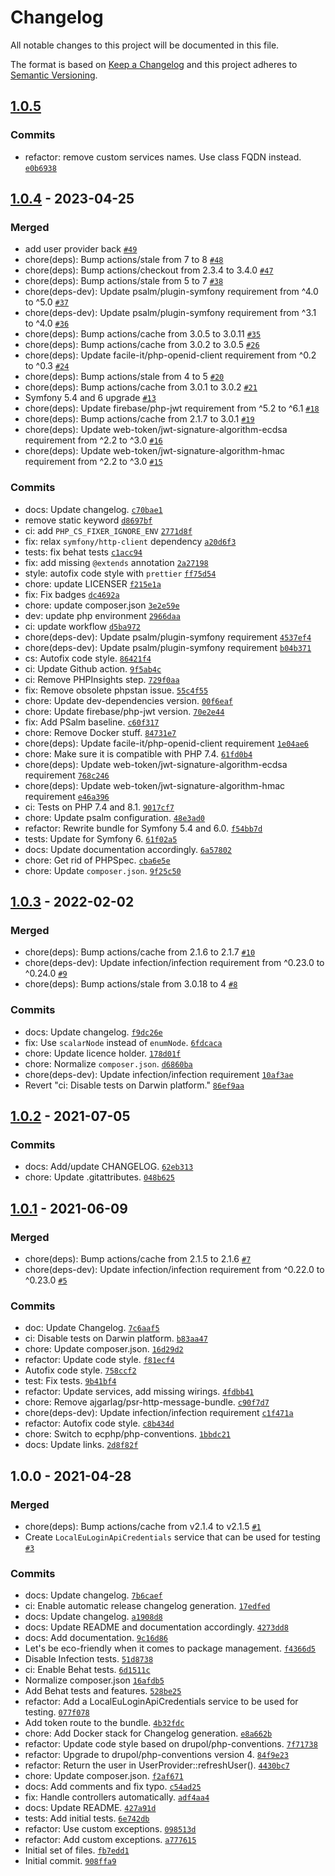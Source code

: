 # Changelog

All notable changes to this project will be documented in this file.

The format is based on [Keep a Changelog](https://keepachangelog.com/en/1.0.0/)
and this project adheres to [Semantic Versioning](https://semver.org/spec/v2.0.0.html).

## [1.0.5](https://github.com/ecphp/eu-login-api-authentication-bundle/compare/1.0.4...1.0.5)

### Commits

- refactor: remove custom services names. Use class FQDN instead. [`e0b6938`](https://github.com/ecphp/eu-login-api-authentication-bundle/commit/e0b69388e7536d997816951718f7b3c1267fb1ec)

## [1.0.4](https://github.com/ecphp/eu-login-api-authentication-bundle/compare/1.0.3...1.0.4) - 2023-04-25

### Merged

- add user provider back [`#49`](https://github.com/ecphp/eu-login-api-authentication-bundle/pull/49)
- chore(deps): Bump actions/stale from 7 to 8 [`#48`](https://github.com/ecphp/eu-login-api-authentication-bundle/pull/48)
- chore(deps): Bump actions/checkout from 2.3.4 to 3.4.0 [`#47`](https://github.com/ecphp/eu-login-api-authentication-bundle/pull/47)
- chore(deps): Bump actions/stale from 5 to 7 [`#38`](https://github.com/ecphp/eu-login-api-authentication-bundle/pull/38)
- chore(deps-dev): Update psalm/plugin-symfony requirement from ^4.0 to ^5.0 [`#37`](https://github.com/ecphp/eu-login-api-authentication-bundle/pull/37)
- chore(deps-dev): Update psalm/plugin-symfony requirement from ^3.1 to ^4.0 [`#36`](https://github.com/ecphp/eu-login-api-authentication-bundle/pull/36)
- chore(deps): Bump actions/cache from 3.0.5 to 3.0.11 [`#35`](https://github.com/ecphp/eu-login-api-authentication-bundle/pull/35)
- chore(deps): Bump actions/cache from 3.0.2 to 3.0.5 [`#26`](https://github.com/ecphp/eu-login-api-authentication-bundle/pull/26)
- chore(deps): Update facile-it/php-openid-client requirement from ^0.2 to ^0.3 [`#24`](https://github.com/ecphp/eu-login-api-authentication-bundle/pull/24)
- chore(deps): Bump actions/stale from 4 to 5 [`#20`](https://github.com/ecphp/eu-login-api-authentication-bundle/pull/20)
- chore(deps): Bump actions/cache from 3.0.1 to 3.0.2 [`#21`](https://github.com/ecphp/eu-login-api-authentication-bundle/pull/21)
- Symfony 5.4 and 6 upgrade [`#13`](https://github.com/ecphp/eu-login-api-authentication-bundle/pull/13)
- chore(deps): Update firebase/php-jwt requirement from ^5.2 to ^6.1 [`#18`](https://github.com/ecphp/eu-login-api-authentication-bundle/pull/18)
- chore(deps): Bump actions/cache from 2.1.7 to 3.0.1 [`#19`](https://github.com/ecphp/eu-login-api-authentication-bundle/pull/19)
- chore(deps): Update web-token/jwt-signature-algorithm-ecdsa requirement from ^2.2 to ^3.0 [`#16`](https://github.com/ecphp/eu-login-api-authentication-bundle/pull/16)
- chore(deps): Update web-token/jwt-signature-algorithm-hmac requirement from ^2.2 to ^3.0 [`#15`](https://github.com/ecphp/eu-login-api-authentication-bundle/pull/15)

### Commits

- docs: Update changelog. [`c70bae1`](https://github.com/ecphp/eu-login-api-authentication-bundle/commit/c70bae105185bfcb3e0eebc936da75da7ed5f6d0)
- remove static keyword [`d8697bf`](https://github.com/ecphp/eu-login-api-authentication-bundle/commit/d8697bfbb976a8e0d638c6b99ea2bc0c401e07af)
- ci: add `PHP_CS_FIXER_IGNORE_ENV` [`2771d8f`](https://github.com/ecphp/eu-login-api-authentication-bundle/commit/2771d8f334f8d1be6c4fbf181c855b0c8809bf01)
- fix: relax `symfony/http-client` dependency [`a20d6f3`](https://github.com/ecphp/eu-login-api-authentication-bundle/commit/a20d6f3373ce41f4b330e05c34fe997ca3e493dd)
- tests: fix behat tests [`c1acc94`](https://github.com/ecphp/eu-login-api-authentication-bundle/commit/c1acc94be1e0f2e94d1c08869599714afc024027)
- fix: add missing `@extends` annotation [`2a27198`](https://github.com/ecphp/eu-login-api-authentication-bundle/commit/2a271980b6e1ffc5f34e6d3afd8c8cb44802f36f)
- style: autofix code style with `prettier` [`ff75d54`](https://github.com/ecphp/eu-login-api-authentication-bundle/commit/ff75d547413aaf2a04668049f569f1aa4d0eeb35)
- chore: update LICENSER [`f215e1a`](https://github.com/ecphp/eu-login-api-authentication-bundle/commit/f215e1abcc15c34b10406c0a7aad5c2ab2a8c69d)
- fix: Fix badges [`dc4692a`](https://github.com/ecphp/eu-login-api-authentication-bundle/commit/dc4692a69499bc4731cbaf9e20f7f4dcfb3a4942)
- chore: update composer.json [`3e2e59e`](https://github.com/ecphp/eu-login-api-authentication-bundle/commit/3e2e59e5b24e7dd8c091b8f969bbee07fbcb3e4b)
- dev: update php environment [`2966daa`](https://github.com/ecphp/eu-login-api-authentication-bundle/commit/2966daab4eed1e5db0c4e6e79aae880ac92ac507)
- ci: update workflow [`d5ba972`](https://github.com/ecphp/eu-login-api-authentication-bundle/commit/d5ba972b43f418a48530129e14f5da907ed7618c)
- chore(deps-dev): Update psalm/plugin-symfony requirement [`4537ef4`](https://github.com/ecphp/eu-login-api-authentication-bundle/commit/4537ef4d758e354c38d52224edd3a39485af7559)
- chore(deps-dev): Update psalm/plugin-symfony requirement [`b04b371`](https://github.com/ecphp/eu-login-api-authentication-bundle/commit/b04b3712530000ecaba1d5bfcf6aabbbbb88ec81)
- cs: Autofix code style. [`86421f4`](https://github.com/ecphp/eu-login-api-authentication-bundle/commit/86421f4cad0bafb831b05c32fbb61a9bd27b7fbe)
- ci: Update Github action. [`9f5ab4c`](https://github.com/ecphp/eu-login-api-authentication-bundle/commit/9f5ab4c771a5a191403c02a2ed4798838f7e36cc)
- ci: Remove PHPInsights step. [`729f0aa`](https://github.com/ecphp/eu-login-api-authentication-bundle/commit/729f0aa6ad1c9fd546971a8bfef14d3c88bfa2b0)
- fix: Remove obsolete phpstan issue. [`55c4f55`](https://github.com/ecphp/eu-login-api-authentication-bundle/commit/55c4f55c24048aa930305bc39c052cbc7ca44610)
- chore: Update dev-dependencies version. [`00f6eaf`](https://github.com/ecphp/eu-login-api-authentication-bundle/commit/00f6eaf7fd17ba5466ecb3c326a7fcaadc607620)
- chore: Update firebase/php-jwt version. [`70e2e44`](https://github.com/ecphp/eu-login-api-authentication-bundle/commit/70e2e44675445bc2934265b1619e5f098fe4a1f7)
- fix: Add PSalm baseline. [`c60f317`](https://github.com/ecphp/eu-login-api-authentication-bundle/commit/c60f31742d62305eabf1d21cec68c57f8a5020d6)
- chore: Remove Docker stuff. [`84731e7`](https://github.com/ecphp/eu-login-api-authentication-bundle/commit/84731e7f5275aacc50d901190aa7b6edaf77007e)
- chore(deps): Update facile-it/php-openid-client requirement [`1e04ae6`](https://github.com/ecphp/eu-login-api-authentication-bundle/commit/1e04ae6f5941e896599fb25893d078933ac5ffb6)
- chore: Make sure it is compatible with PHP 7.4. [`61fd0b4`](https://github.com/ecphp/eu-login-api-authentication-bundle/commit/61fd0b4c3feff1779488f27d7b3ffc901df427e5)
- chore(deps): Update web-token/jwt-signature-algorithm-ecdsa requirement [`768c246`](https://github.com/ecphp/eu-login-api-authentication-bundle/commit/768c246936586e8662f1595b93e2a8684ecd77df)
- chore(deps): Update web-token/jwt-signature-algorithm-hmac requirement [`e46a396`](https://github.com/ecphp/eu-login-api-authentication-bundle/commit/e46a3963edae7f902b4db42508377350d866c822)
- ci: Tests on PHP 7.4 and 8.1. [`9017cf7`](https://github.com/ecphp/eu-login-api-authentication-bundle/commit/9017cf7210ffe7d36103c4253c369cd411fe7233)
- chore: Update psalm configuration. [`48e3ad0`](https://github.com/ecphp/eu-login-api-authentication-bundle/commit/48e3ad09b2ad9a0a3ecc7a34cb460e0af5d548e1)
- refactor: Rewrite bundle for Symfony 5.4 and 6.0. [`f54bb7d`](https://github.com/ecphp/eu-login-api-authentication-bundle/commit/f54bb7de806606164b3f5b1e2c786484fa367526)
- tests: Update for Symfony 6. [`61f02a5`](https://github.com/ecphp/eu-login-api-authentication-bundle/commit/61f02a5f4f818019a5c9382096cccb4c6114c3ec)
- docs: Update documentation accordingly. [`6a57802`](https://github.com/ecphp/eu-login-api-authentication-bundle/commit/6a57802702f9dd8a77970ac0eaf77da36d17297d)
- chore: Get rid of PHPSpec. [`cba6e5e`](https://github.com/ecphp/eu-login-api-authentication-bundle/commit/cba6e5e453fd08213b0d085a4e962b8b2f74e2ac)
- chore: Update `composer.json`. [`9f25c50`](https://github.com/ecphp/eu-login-api-authentication-bundle/commit/9f25c50dcb7a4863cbd0c190e4ea5c9ad5975afa)

## [1.0.3](https://github.com/ecphp/eu-login-api-authentication-bundle/compare/1.0.2...1.0.3) - 2022-02-02

### Merged

- chore(deps): Bump actions/cache from 2.1.6 to 2.1.7 [`#10`](https://github.com/ecphp/eu-login-api-authentication-bundle/pull/10)
- chore(deps-dev): Update infection/infection requirement from ^0.23.0 to ^0.24.0 [`#9`](https://github.com/ecphp/eu-login-api-authentication-bundle/pull/9)
- chore(deps): Bump actions/stale from 3.0.18 to 4 [`#8`](https://github.com/ecphp/eu-login-api-authentication-bundle/pull/8)

### Commits

- docs: Update changelog. [`f9dc26e`](https://github.com/ecphp/eu-login-api-authentication-bundle/commit/f9dc26e043966ac30b1aa484b6d0c37f062d3e95)
- fix: Use `scalarNode` instead of `enumNode`. [`6fdcaca`](https://github.com/ecphp/eu-login-api-authentication-bundle/commit/6fdcaca485df4f1e12a763143c3044025fab7d73)
- chore: Update licence holder. [`178d01f`](https://github.com/ecphp/eu-login-api-authentication-bundle/commit/178d01f8369bddfcf5632a55e83a70daed7d713c)
- chore: Normalize `composer.json`. [`d6860ba`](https://github.com/ecphp/eu-login-api-authentication-bundle/commit/d6860bac3d3e5ae1124b60b0552a15d040d9ad89)
- chore(deps-dev): Update infection/infection requirement [`10af3ae`](https://github.com/ecphp/eu-login-api-authentication-bundle/commit/10af3ae6b681d83399a2b1816c402fc21234a5f6)
- Revert "ci: Disable tests on Darwin platform." [`86ef9aa`](https://github.com/ecphp/eu-login-api-authentication-bundle/commit/86ef9aa273ae436d28b669b862ce9492e64a872f)

## [1.0.2](https://github.com/ecphp/eu-login-api-authentication-bundle/compare/1.0.1...1.0.2) - 2021-07-05

### Commits

- docs: Add/update CHANGELOG. [`62eb313`](https://github.com/ecphp/eu-login-api-authentication-bundle/commit/62eb313a7e2c865887033e9874d8520766783bc3)
- chore: Update .gitattributes. [`048b625`](https://github.com/ecphp/eu-login-api-authentication-bundle/commit/048b6250b8375db42facff411bdf334b25f9c4f6)

## [1.0.1](https://github.com/ecphp/eu-login-api-authentication-bundle/compare/1.0.0...1.0.1) - 2021-06-09

### Merged

- chore(deps): Bump actions/cache from 2.1.5 to 2.1.6 [`#7`](https://github.com/ecphp/eu-login-api-authentication-bundle/pull/7)
- chore(deps-dev): Update infection/infection requirement from ^0.22.0 to ^0.23.0 [`#5`](https://github.com/ecphp/eu-login-api-authentication-bundle/pull/5)

### Commits

- doc: Update Changelog. [`7c6aaf5`](https://github.com/ecphp/eu-login-api-authentication-bundle/commit/7c6aaf5e81f839692b0f153fdf595fe1a653580a)
- ci: Disable tests on Darwin platform. [`b83aa47`](https://github.com/ecphp/eu-login-api-authentication-bundle/commit/b83aa477bebe7e4293246e19c8a3dca54af092a4)
- chore: Update composer.json. [`16d29d2`](https://github.com/ecphp/eu-login-api-authentication-bundle/commit/16d29d2db65568c5a9e3ed8c9d3c3f23f79dcf8a)
- refactor: Update code style. [`f81ecf4`](https://github.com/ecphp/eu-login-api-authentication-bundle/commit/f81ecf4a6e4368064d7df5d81ad685a42184197b)
- Autofix code style. [`758ccf2`](https://github.com/ecphp/eu-login-api-authentication-bundle/commit/758ccf2eaa6d34896ac8587afa9aa5bca1b9679a)
- test: Fix tests. [`9b41bf4`](https://github.com/ecphp/eu-login-api-authentication-bundle/commit/9b41bf48aa3909b5c51e45e3b32101de93085ab7)
- refactor: Update services, add missing wirings. [`4fdbb41`](https://github.com/ecphp/eu-login-api-authentication-bundle/commit/4fdbb415ad1e67cffbcff66a785482f576d99f6b)
- chore: Remove ajgarlag/psr-http-message-bundle. [`c90f7d7`](https://github.com/ecphp/eu-login-api-authentication-bundle/commit/c90f7d75db5370599847d262d220894ec575e62e)
- chore(deps-dev): Update infection/infection requirement [`c1f471a`](https://github.com/ecphp/eu-login-api-authentication-bundle/commit/c1f471af3c6e92efd934287916fbf3a6aae9cae5)
- refactor: Autofix code style. [`c8b434d`](https://github.com/ecphp/eu-login-api-authentication-bundle/commit/c8b434dcdcde6756df5b0b73218e77d322e8f954)
- chore: Switch to ecphp/php-conventions. [`1bbdc21`](https://github.com/ecphp/eu-login-api-authentication-bundle/commit/1bbdc216affa8177bd86ee40e06a72f7b89abd2e)
- docs: Update links. [`2d8f82f`](https://github.com/ecphp/eu-login-api-authentication-bundle/commit/2d8f82f2740c8afd60352544df9e94ec31d5c172)

## 1.0.0 - 2021-04-28

### Merged

- chore(deps): Bump actions/cache from v2.1.4 to v2.1.5 [`#1`](https://github.com/ecphp/eu-login-api-authentication-bundle/pull/1)
- Create `LocalEuLoginApiCredentials` service that can be used for testing [`#3`](https://github.com/ecphp/eu-login-api-authentication-bundle/pull/3)

### Commits

- docs: Update changelog. [`7b6caef`](https://github.com/ecphp/eu-login-api-authentication-bundle/commit/7b6caefa14dbe7085de5714fb1465647d782d70c)
- ci: Enable automatic release changelog generation. [`17edfed`](https://github.com/ecphp/eu-login-api-authentication-bundle/commit/17edfedc7e47e47ba95e7d2da52933d2fb4cc092)
- docs: Update changelog. [`a1908d8`](https://github.com/ecphp/eu-login-api-authentication-bundle/commit/a1908d8bdfadb113921300c28a58524ffb27328e)
- docs: Update README and documentation accordingly. [`4273dd8`](https://github.com/ecphp/eu-login-api-authentication-bundle/commit/4273dd8f1c2dcf8efcde0ca77f0826d6a8f9e862)
- docs: Add documentation. [`9c16d86`](https://github.com/ecphp/eu-login-api-authentication-bundle/commit/9c16d8654a33ea80909b9c09da4c8abce50990a5)
- Let's be eco-friendly when it comes to package management. [`f4366d5`](https://github.com/ecphp/eu-login-api-authentication-bundle/commit/f4366d55ab6a9f1311d129ba324cfb7e5fb1710c)
- Disable Infection tests. [`51d8738`](https://github.com/ecphp/eu-login-api-authentication-bundle/commit/51d873877e2f508dd6770059086a2370be017b89)
- ci: Enable Behat tests. [`6d1511c`](https://github.com/ecphp/eu-login-api-authentication-bundle/commit/6d1511c5fee4d6e3aef246a6c12d37acd53bc86d)
- Normalize composer.json [`16afdb5`](https://github.com/ecphp/eu-login-api-authentication-bundle/commit/16afdb525e967e3c094d7d43068cbb78a777ebbb)
- Add Behat tests and features. [`528be25`](https://github.com/ecphp/eu-login-api-authentication-bundle/commit/528be25bc1f7ededba6db20f3546c9740b8f65af)
- refactor: Add a LocalEuLoginApiCredentials service to be used for testing. [`077f078`](https://github.com/ecphp/eu-login-api-authentication-bundle/commit/077f0787b0f46b5ddab81a5fc1a2fef490118d54)
- Add token route to the bundle. [`4b32fdc`](https://github.com/ecphp/eu-login-api-authentication-bundle/commit/4b32fdc840bf93886be604a46ff34d6a13aca9c5)
- chore: Add Docker stack for Changelog generation. [`e8a662b`](https://github.com/ecphp/eu-login-api-authentication-bundle/commit/e8a662b922c51a4457bb4c687b10211f81c74f3e)
- refactor: Update code style based on drupol/php-conventions. [`7f71738`](https://github.com/ecphp/eu-login-api-authentication-bundle/commit/7f71738065dba8be393b2eab2c420e028d4c3c01)
- refactor: Upgrade to drupol/php-conventions version 4. [`84f9e23`](https://github.com/ecphp/eu-login-api-authentication-bundle/commit/84f9e23ad76002493be6c1a258cf3bbeb02455e0)
- refactor: Return the user in UserProvider::refreshUser(). [`4430bc7`](https://github.com/ecphp/eu-login-api-authentication-bundle/commit/4430bc743d1f0e60cc2a263b91e4bcb9477dff27)
- chore: Update composer.json. [`f2af671`](https://github.com/ecphp/eu-login-api-authentication-bundle/commit/f2af671a31544c5be38ad215947aa5fd681de32d)
- docs: Add comments and fix typo. [`c54ad25`](https://github.com/ecphp/eu-login-api-authentication-bundle/commit/c54ad252b9489765ed3d40ee9640b14b93e296a4)
- fix: Handle controllers automatically. [`adf4aa4`](https://github.com/ecphp/eu-login-api-authentication-bundle/commit/adf4aa439f23adf8944ce2f9f4fb82839bf5db27)
- docs: Update README. [`427a91d`](https://github.com/ecphp/eu-login-api-authentication-bundle/commit/427a91db5f09e1c83e08eeb0a39f8ab47f5ea5a7)
- tests: Add initial tests. [`6e742db`](https://github.com/ecphp/eu-login-api-authentication-bundle/commit/6e742db1f9bc0ee86d242e727cb387e7c6c64e60)
- refactor: Use custom exceptions. [`098513d`](https://github.com/ecphp/eu-login-api-authentication-bundle/commit/098513d0f5756b984db470dd042d3a7a63f0a351)
- refactor: Add custom exceptions. [`a777615`](https://github.com/ecphp/eu-login-api-authentication-bundle/commit/a777615761a14c30dcefddfd28aa8a2de69e5b79)
- Initial set of files. [`fb7edd1`](https://github.com/ecphp/eu-login-api-authentication-bundle/commit/fb7edd19666a07e91dd3b211c12f41c8cac42cf8)
- Initial commit. [`908ffa9`](https://github.com/ecphp/eu-login-api-authentication-bundle/commit/908ffa9a9e8cc59bb43cd3fb327c849229647599)

